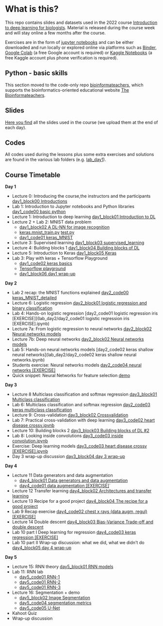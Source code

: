 # What is this?
This repo contains slides and datasets used in the 2022 course [Introduction to deep learning for biologists](https://www.physalia-courses.org/courses-workshops/course67/). Material is released during the course week and will stay online a few months after the course.

Exercises are in the form of [jupyter notebooks](https://jupyter.org/) and can be either downloaded and run locally or explored online via platforms such as [Binder](https://mybinder.org/), [Google Colab](https://colab.research.google.com/) (a free Google account is required) or [Kaggle Notebooks](https://www.kaggle.com/notebooks) (a free Kaggle account plus phone verification is required).

## Python - basic skills

This section moved to the code-only repo [bioinformateachers](https://github.com/ne1s0n/bioinformateachers), which supports the bioinformatics-oriented educational website [The Bioinformateachers](https://bioinformateachers.wordpress.com/).

## Slides

[Here you find](slides) all the slides used in the course (we upload them at the end of each day).

## Codes

All codes used during the lessons plus some extra exercises and solutions are found in the
various lab folders (e.g. [lab_day1](lab_day1/)).

## Course Timetable

**Day 1**
- Lecture 0: Introducing the course,the instructors and the participants [day1_block00 Introductions](slides/)
- Lab 1: Introduction to Jupyter notebooks and Python libraries [day1_code00 basic python](lab_day1/day1_code00_basic_python_[EXERCISE].ipynb)
- Lecture 1: Introduction to deep learning [day1_block01 Introduction to DL](slides/)
- Lecture 2 + Lab 2: MNIST data problem
  -  [day1_block02 A DL-NN for image recognition](slides/)
  -  [keras.mnist_train.py](lab_day1/keras.mnist_train.py) [test.py](lab_day1/keras.mnist_test.py)
  -  [day1_code01 keras_MNIST](lab_day1/day1_code01%20keras_MNIST.ipynb)
- Lecture 3: Supervised learning [day1_block03 supervised_learning](slides)
- Lecture 4: Building blocks 1 [day1_block04 Building blocks of DL](slides)
- Lecture 5: Introduction to Keras [day1_block05 Keras](slides)
- Lab 3: Play with keras + Tensorflow Playground
  - [day1_code02 keras basics](lab_day1/day1_code02_keras_basics_[EXERCISE].ipynb)
  - [Tensorflow playground](https://playground.tensorflow.org/)
  - [day1_block06 day1 wrap-up](slides)

**Day 2**
- Lab 2 recap: the MNIST functions explained [day2_code00 keras_MNIST_detailed](lab_day2/day2_code00_keras_MNIST_detailed.ipynb)
- Lecture 6: Logistic regression	[day2_block01 logistic regression and binary classification](slides)
- Lab 4: Hands-on logistic regression [day2_code01 logistic regression iris [EXERCISE]](lab_day2/day2_code01 logistic regression iris [EXERCISE].ipynb)
- Lecture 7a: From logistic regression to neural networks [day2_block02 Neural networks models](slides)
- Lecture 7b: Deep neural networks	[day2_block02 Neural networks models](slides)
- Lab 5: Hands-on neural networks models [day2_code02 keras shallow neural networks](lab_day2/day2_code02 keras shallow neural networks.ipynb)
- Students exercise: Neural networks models [day2_code04 neural networks [EXERCISE]](lab_day2/day2_code03_neural_networks_[EXERCISE].ipynb)
- Quick snippet: Neural Networks for feature selection [demo](lab_day2/day2_code04_feature_selection_[PILL].ipynb)

**Day 3**
- Lecture 8 Multiclass classification and softmax regression [day3_block01 Multiclass classification](slides)
- Lab 6: Multiclass classification and softmax regression [day2_code03 keras multiclass classification](lab_day3/day3_code01_keras_multiclass_classification.ipynb)
- Lecture 9: Cross-validation	[day3_block02 Crossvalidation](slides)
- Lab 7: Practical cross-validation with deep learning [day3_code02 heart disease crossv.ipynb](lab_day3)
- Lecture 10: Building blocks 2 [day3_block03 Building blocks of DL #2](slides)
- Lab 8: Looking inside convolutions [day3_code03 inside convolution.ipynb](lab_day3/day3_code03_inside_convolution.ipynb)
- Exercise: Deep learning models [day3_code03 heart disease crossv [EXERCISE].ipynb](lab_day3)
- Day 3 wrap-up discussion [day3_block04 day 3 wrap-up](slides)

**Day 4**
- Lecture 11 Data generators and data augmentation
    - [day4_block01 Data generators and data augmentation](slides)
    - [day4_code01 data augmentation [EXERCISE]](lab_day4)`
- Lecture 12 Transfer learning [day4_block02 Architectures and transfer learning](slides)
- Lecture 13 Recipe for a good project	[day4_block04 The recipe for a good project](slides)
- Lab 9	Recap exercise [day4_code02 chest x rays (data augm, regul) [EXERCISE]](lab_day4)
- Lecture 14 Double descent	[day4_block03 Bias-Variance Trade-off and double descent](slides)
- Lab 10 part I	Deep learning for regression [day4_code03 keras regression [EXERCISE]](lab_day4)
- Lab 10 part II Wrap-up discussion: what we did, what we didn't do [day4_block05 day 4 wrap-up](slides)

**Day 5**
- Lecture 15: RNN theory [day5_block01 RNN models](slides)
- Lab 11: RNN lab
  - [day5_code01 RNN-1](lab_day5)
  - [day5_code01 RNN-2](lab_day5)
  - [day5_code01 RNN-3](lab_day5)
- Lecture 16: Segmentation + demo
  - [day5_block02 Image Segmentation](slides)
  - [day5_code04 segmentation metrics](lab_day5)
  - [day5_code05 U-Net](lab_day5)
- Kahoot Quiz
- Wrap-up discussion

